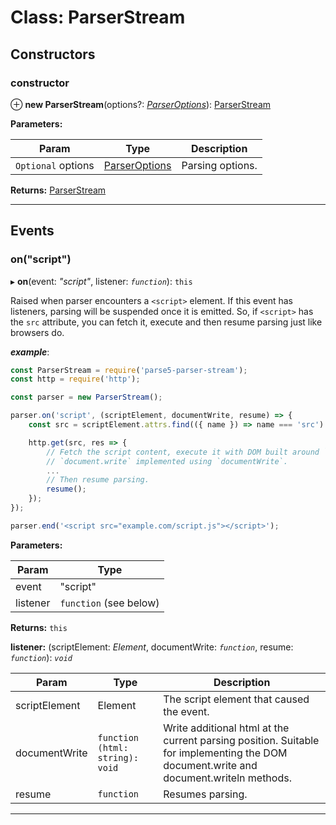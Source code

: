 # Class: ParserStream

## Constructors

<a id="constructor"></a>

###  constructor

⊕ **new ParserStream**(options?: *[ParserOptions](../../parse5/docs/options/parser-options.md)*): [ParserStream]()

**Parameters:**

| Param | Type | Description |
| ------ | ------ | ------ |
| `Optional` options | [ParserOptions](../../parse5/docs/options/parser-options.md) |  Parsing options. |

**Returns:** [ParserStream]()

___

## Events

<a id="on_script"></a>

###  on("script")

▸ **on**(event: *"script"*, listener: *`function`*): `this`

Raised when parser encounters a `<script>` element. If this event has listeners, parsing will be suspended once it is emitted. So, if `<script>` has the `src` attribute, you can fetch it, execute and then resume parsing just like browsers do.

*__example__*:

```js
const ParserStream = require('parse5-parser-stream');
const http = require('http');

const parser = new ParserStream();

parser.on('script', (scriptElement, documentWrite, resume) => {
    const src = scriptElement.attrs.find(({ name }) => name === 'src').value;

    http.get(src, res => {
        // Fetch the script content, execute it with DOM built around `parser.document` and
        // `document.write` implemented using `documentWrite`.
        ...
        // Then resume parsing.
        resume();
    });
});

parser.end('<script src="example.com/script.js"></script>');
```

**Parameters:**

| Param | Type |
| ------ | ------ |
| event | "script" |
| listener | `function` (see below) |

**Returns:** `this`

**listener:** (scriptElement: *Element*, documentWrite: *`function`*, resume: *`function`*): *`void`*

| Param | Type | Description |
| ------ | ------ | ------ |
| scriptElement | Element |  The script element that caused the event. |
| documentWrite | `function (html: string): void` |  Write additional html at the current parsing position. Suitable for implementing the DOM document.write and document.writeln methods. |
| resume | `function` | Resumes parsing.

___
